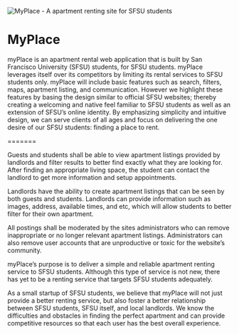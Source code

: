 ![MyPlace - A apartment renting site for SFSU students](public/img/ggbridge.jpg)

# MyPlace
myPlace is an apartment rental web application that is built by San Francisco University (SFSU) students, for SFSU students. myPlace leverages itself over its competitors by limiting its rental services to SFSU students only. myPlace will include basic features such as search, filters, maps, apartment listing, and communication. However we highlight these features by basing the design similar to official SFSU websites; thereby creating a welcoming and native feel familiar to SFSU students as well as an extension of SFSU’s online identity. By emphasizing simplicity and intuitive design, we can serve clients of all ages and focus on delivering the one desire of our SFSU students: finding a place to rent.

=======

Guests and students shall be able to view apartment listings provided by landlords and filter results to better find exactly what they are looking for. After finding an appropriate living space, the student can contact the landlord to get more information and setup appointments.


Landlords have the ability to create apartment listings that can be seen by both guests and students. Landlords can provide information such as images, address, available times, and etc, which will allow students to better filter for their own apartment.


All postings shall be moderated by the sites administrators who can remove inappropriate or no longer relevant apartment listings. Administrators can also remove user accounts that are unproductive or toxic for the website’s community.


myPlace’s purpose is to deliver a simple and reliable apartment renting service to SFSU students. Although this type of service is not new, there has yet to be a renting service that targets SFSU students adequately. 


As a small startup of SFSU students, we believe that myPlace will not just provide a better renting service, but also foster a better relationship between SFSU students, SFSU itself, and local landlords. We know the difficulties and obstacles in finding the perfect apartment and can provide competitive resources so that each user has the best overall experience. 
